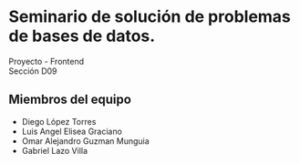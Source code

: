 # Seminario de solución de problemas de bases de datos.

Proyecto - Frontend \
Sección D09

## Miembros del equipo

- Diego López Torres
- Luis Angel Elisea Graciano
- Omar Alejandro Guzman Munguia
- Gabriel Lazo Villa
